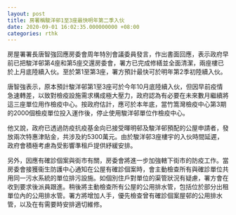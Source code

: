 ```yaml
---
layout: post
title: 房署稱駿洋邨1至3座最快明年第二季入伙
date: 2020-09-01 16:02:35.000000000 +08:00
categories: rthk
---
```


房屋署署長唐智強回應房委會周年特別會議委員發言，作出書面回應，表示政府早前已把駿洋邨第4座和第5座交還房委會，署方已完成修繕並全面清潔，兩座樓已於上月底陸續入伙。至於第1至第3座，署方預計最快可於明年第2季初陸續入伙。

唐智強表示，原本預計駿洋邨第1至3座可於今年10月底陸續入伙，但因早前疫情急速轉差，以致對檢疫設施需求構成極大壓力，政府認為有必要在未來數月繼續將這三座單位用作檢疫中心。按政府估計，應可於本年底，當竹篙灣檢疫中心第3期的2000個檢疫單位投入運作後，停止使用駿洋邨單位作檢疫中心。

他又說，政府已透過防疫抗疫基金向已接受暉明邨及駿洋邨預配的公屋申請者，發放兩次特惠津貼金，共涉及約5300萬元。由於駿洋邨3座樓宇的入伙時間延遲，政府會積極考慮為受影響準租戶提供紓緩安排。

另外，因應有確診個案與街市有關，房委會將進一步加強轄下街市的防疫工作。當房委會接獲衞生防護中心通知在公屋有確診個案時，會主動檢查所有與確診單位共用同一污水系統的單位排污設施。如個別住戶對單位的渠管狀況有疑慮，署方會在收到要求後派員跟進。稍後將主動檢查所有公屋的公用排水管，包括位於部分出租單位內的公用排水管。署方將增加人手，優先檢查曾有確診個案屋邨的公用排水管，以及在有需要時安排適切維修。
